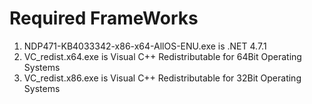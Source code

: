 # Required FrameWorks
1. NDP471-KB4033342-x86-x64-AllOS-ENU.exe is .NET 4.7.1
2. VC_redist.x64.exe is Visual C++ Redistributable for 64Bit Operating Systems
3. VC_redist.x86.exe is Visual C++ Redistributable for 32Bit Operating Systems
